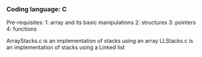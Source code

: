 ### Coding language: C
Pre-requisites: 
1: array and its basic manipulations
2: structures
3: pointers
4: functions

ArrayStacks.c is an implementation of stacks using an array
LLStacks.c is an implementation of stacks using a Linked list
